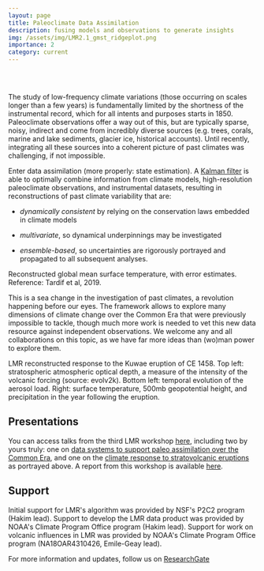 ```yaml
---
layout: page
title: Paleoclimate Data Assimilation
description: fusing models and observations to generate insights
img: /assets/img/LMR2.1_gmst_ridgeplot.png
importance: 2
category: current
---
```



<div class="row">
    <div class="col-sm mt-3 mt-md-0">
        <img class="img-fluid rounded z-depth-1" src="{{ '/assets/img/LMR2.1_gmst_warmingstripes.png' | relative_url }}" alt="" title="LMR warming stripes"/>
    </div>
</div>

&nbsp; &nbsp;


The study of low-frequency climate variations (those occurring on scales longer than a few years) is fundamentally limited by the shortness of the instrumental record, which for all intents and purposes starts in 1850. Paleoclimate observations offer a way out of this, but are typically sparse, noisy, indirect and come from incredibly diverse sources (e.g. trees, corals, marine and lake sediments, glacier ice, historical accounts). Until recently, integrating all these sources into a coherent picture of past climates was challenging, if not impossible.

Enter data assimilation (more properly: state estimation). A [Kalman filter](http://www.data-assimilation.riken.jp/risda2018/schedule/doc/2_1_hakim.pdf) is able to optimally combine information from climate models, high-resolution paleoclimate observations, and instrumental datasets, resulting in reconstructions of past climate variability that are:

- *dynamically consistent* by relying on the conservation laws embedded in climate models

- *multivariate*, so dynamical underpinnings may be investigated

- *ensemble-based*, so uncertainties are rigorously portrayed and propagated to all subsequent analyses.   


<div class="row">
    <div class="col-sm mt-3 mt-md-0">
        <img class="img-fluid rounded z-depth-1" src="{{ '/assets/img/LMR2.1_gmst_envelope.png' | relative_url }}" alt="" title="LMR envlp"/>
    </div>
</div>
<div class="caption">
    Reconstructed global mean surface temperature, with error estimates. Reference: Tardif et al, 2019.
</div>

This is a sea change in the investigation of past climates, a revolution happening before our eyes.
The framework allows to explore many dimensions of climate change over the Common Era that were previously impossible to tackle, though much more work is needed to vet this new data resource against independent observations. We welcome any and all collaborations on this topic, as we have far more ideas than (wo)man power to explore them.


<div class="row">
    <div class="col-sm mt-3 mt-md-0">
        <img class="img-fluid rounded z-depth-1" src="{{ '/assets/img/LMR_response_to_Kuwae.png' | relative_url }}" alt="" title="LMR Kuwae"/>
    </div>
</div>
<div class="caption">
    LMR reconstructed response to the Kuwae eruption of CE 1458. Top left: stratospheric atmospheric optical depth, a measure of the intensity of the volcanic forcing (source: evolv2k). Bottom left: temporal evolution of the aerosol load. Right: surface temperature, 500mb geopotential height, and precipitation in the year following the eruption.
</div>


## Presentations
You can access talks from the third LMR workshop [here]([https://www.youtube.com/channel/UCo3JDeXhEJf10Loq41FSN-A]), including two by yours truly: one on [data systems to support paleo assimilation over the Common Era](https://www.youtube.com/watch?v=MYOzVXIi4Ag), and one on the [climate response to stratovolcanic eruptions](https://www.youtube.com/watch?v=KmKOnC7JHWY) as portrayed above. A report from this workshop is available [here](https://doi.org/10.22498/pages.25.3.162).

## Support
Initial support for LMR's algorithm was provided by NSF's P2C2 program (Hakim lead). Support to develop the LMR data product was provided by NOAA's Climate Program Office program (Hakim lead).  Support for work on volcanic influences in LMR was provided by NOAA's Climate Program Office program (NA18OAR4310426, Emile-Geay lead).

For more information and updates, follow us on [ResearchGate](https://www.researchgate.net/project/Last-Millennium-Reanalysis)

